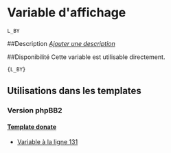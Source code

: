 # Variable d'affichage
```
L_BY
```


##Description
[*Ajouter une description*](https://fa-tvars.appspot.com/var/L_BY)

##Disponibilité
Cette variable est utilisable directement.

```html
{L_BY}
```

## Utilisations dans les templates

### Version phpBB2

#### [Template donate](subsilver/donate.md#readme)
* [Variable &agrave; la ligne 131](../subsilver/donate.tpl#L131)